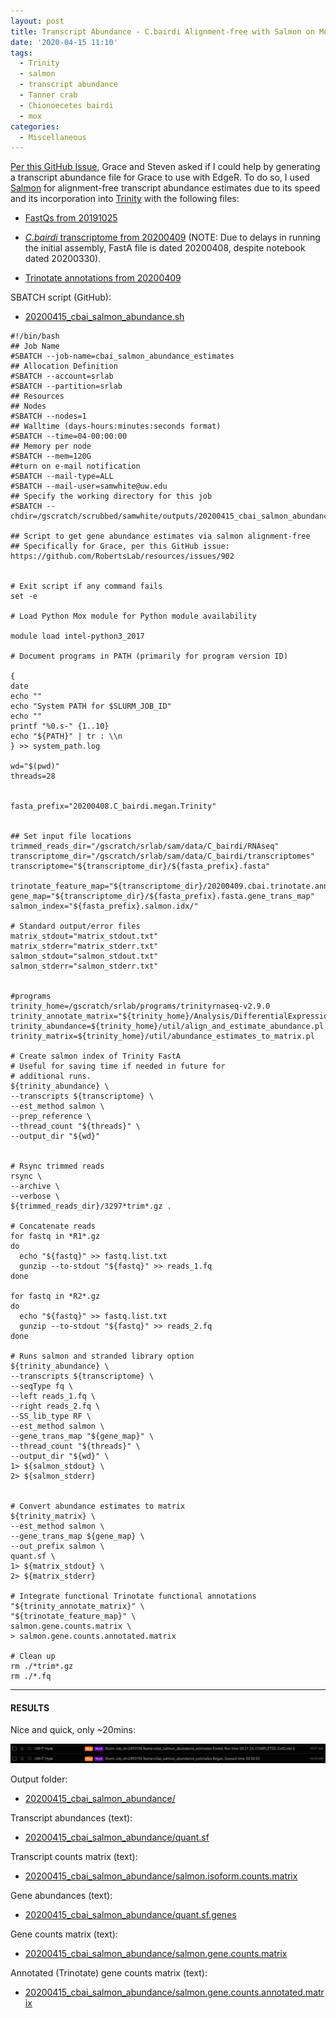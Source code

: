 ```yaml
---
layout: post
title: Transcript Abundance - C.bairdi Alignment-free with Salmon on Mox for Grace
date: '2020-04-15 11:10'
tags:
  - Trinity
  - salmon
  - transcript abundance
  - Tanner crab
  - Chionoecetes bairdi
  - mox
categories:
  - Miscellaneous
---
```

[Per this GitHub Issue](https://github.com/RobertsLab/resources/issues/902), Grace and Steven asked if I could help by generating a transcript abundance file for Grace to use with EdgeR. To do so, I used [Salmon](https://salmon.readthedocs.io/en/latest/salmon.html) for alignment-free transcript abundance estimates due to its speed and its incorporation into [Trinity](https://github.com/trinityrnaseq/trinityrnaseq/wiki/Trinity-Transcript-Quantification#salmon-output) with the following files:

- [FastQs from 20191025](https://robertslab.github.io/sams-notebook/2019/10/24/Data-Received-C.bairdi-RNAseq-Day9-12-26-Infected-Uninfected.html)

- [_C.bairdi_ transcriptome from 20200409](https://robertslab.github.io/sams-notebook/2020/03/30/Transcriptome-Assembly-C.bairdi-with-MEGAN6-Taxonomy-specific-Reads-with-Trinity-on-Mox.html) (NOTE: Due to delays in running the initial assembly, FastA file is dated 20200408, despite notebook dated 20200330).

- [Trinotate annotations from 20200409](https://robertslab.github.io/sams-notebook/2020/04/09/Transcriptome-Annotation-Trinotate-C.bairdi-MEGAN6-Taxonomic-specific-Trinity-Assembly-on-Mox.html)


SBATCH script (GitHub):

- [20200415_cbai_salmon_abundance.sh](https://github.com/RobertsLab/sams-notebook/blob/master/sbatch_scripts/20200415_cbai_salmon_abundance.sh)

```shell
#!/bin/bash
## Job Name
#SBATCH --job-name=cbai_salmon_abundance_estimates
## Allocation Definition
#SBATCH --account=srlab
#SBATCH --partition=srlab
## Resources
## Nodes
#SBATCH --nodes=1
## Walltime (days-hours:minutes:seconds format)
#SBATCH --time=04-00:00:00
## Memory per node
#SBATCH --mem=120G
##turn on e-mail notification
#SBATCH --mail-type=ALL
#SBATCH --mail-user=samwhite@uw.edu
## Specify the working directory for this job
#SBATCH --chdir=/gscratch/scrubbed/samwhite/outputs/20200415_cbai_salmon_abundance

## Script to get gene abundance estimates via salmon alignment-free
## Specifically for Grace, per this GitHub issue: https://github.com/RobertsLab/resources/issues/902


# Exit script if any command fails
set -e

# Load Python Mox module for Python module availability

module load intel-python3_2017

# Document programs in PATH (primarily for program version ID)

{
date
echo ""
echo "System PATH for $SLURM_JOB_ID"
echo ""
printf "%0.s-" {1..10}
echo "${PATH}" | tr : \\n
} >> system_path.log

wd="$(pwd)"
threads=28


fasta_prefix="20200408.C_bairdi.megan.Trinity"


## Set input file locations
trimmed_reads_dir="/gscratch/srlab/sam/data/C_bairdi/RNAseq"
transcriptome_dir="/gscratch/srlab/sam/data/C_bairdi/transcriptomes"
transcriptome="${transcriptome_dir}/${fasta_prefix}.fasta"

trinotate_feature_map="${transcriptome_dir}/20200409.cbai.trinotate.annotation_feature_map.txt"
gene_map="${transcriptome_dir}/${fasta_prefix}.fasta.gene_trans_map"
salmon_index="${fasta_prefix}.salmon.idx/"

# Standard output/error files
matrix_stdout="matrix_stdout.txt"
matrix_stderr="matrix_stderr.txt"
salmon_stdout="salmon_stdout.txt"
salmon_stderr="salmon_stderr.txt"


#programs
trinity_home=/gscratch/srlab/programs/trinityrnaseq-v2.9.0
trinity_annotate_matrix="${trinity_home}/Analysis/DifferentialExpression/rename_matrix_feature_identifiers.pl"
trinity_abundance=${trinity_home}/util/align_and_estimate_abundance.pl
trinity_matrix=${trinity_home}/util/abundance_estimates_to_matrix.pl

# Create salmon index of Trinity FastA
# Useful for saving time if needed in future for
# additional runs.
${trinity_abundance} \
--transcripts ${transcriptome} \
--est_method salmon \
--prep_reference \
--thread_count "${threads}" \
--output_dir "${wd}"


# Rsync trimmed reads
rsync \
--archive \
--verbose \
${trimmed_reads_dir}/3297*trim*.gz .

# Concatenate reads
for fastq in *R1*.gz
do
  echo "${fastq}" >> fastq.list.txt
  gunzip --to-stdout "${fastq}" >> reads_1.fq
done

for fastq in *R2*.gz
do
  echo "${fastq}" >> fastq.list.txt
  gunzip --to-stdout "${fastq}" >> reads_2.fq
done

# Runs salmon and stranded library option
${trinity_abundance} \
--transcripts ${transcriptome} \
--seqType fq \
--left reads_1.fq \
--right reads_2.fq \
--SS_lib_type RF \
--est_method salmon \
--gene_trans_map "${gene_map}" \
--thread_count "${threads}" \
--output_dir "${wd}" \
1> ${salmon_stdout} \
2> ${salmon_stderr}


# Convert abundance estimates to matrix
${trinity_matrix} \
--est_method salmon \
--gene_trans_map ${gene_map} \
--out_prefix salmon \
quant.sf \
1> ${matrix_stdout} \
2> ${matrix_stderr}

# Integrate functional Trinotate functional annotations
"${trinity_annotate_matrix}" \
"${trinotate_feature_map}" \
salmon.gene.counts.matrix \
> salmon.gene.counts.annotated.matrix

# Clean up
rm ./*trim*.gz
rm ./*.fq
```

---

#### RESULTS

Nice and quick, only ~20mins:

![runtime salmon abundance estimates](https://github.com/RobertsLab/sams-notebook/blob/master/images/screencaps/20200415_cbai_salmon_abundance_runtime.png?raw=true)

Output folder:

- [20200415_cbai_salmon_abundance/](https://gannet.fish.washington.edu/Atumefaciens/20200415_cbai_salmon_abundance/)

Transcript abundances (text):

- [20200415_cbai_salmon_abundance/quant.sf](https://gannet.fish.washington.edu/Atumefaciens/20200415_cbai_salmon_abundance/quant.sf)

Transcript counts matrix (text):

- [20200415_cbai_salmon_abundance/salmon.isoform.counts.matrix](https://gannet.fish.washington.edu/Atumefaciens/20200415_cbai_salmon_abundance/salmon.isoform.counts.matrix)

Gene abundances (text):

- [20200415_cbai_salmon_abundance/quant.sf.genes](https://gannet.fish.washington.edu/Atumefaciens/20200415_cbai_salmon_abundance/quant.sf.genes)

Gene counts matrix (text):

- [20200415_cbai_salmon_abundance/salmon.gene.counts.matrix](https://gannet.fish.washington.edu/Atumefaciens/20200415_cbai_salmon_abundance/salmon.gene.counts.matrix)

Annotated (Trinotate) gene counts matrix (text):

- [20200415_cbai_salmon_abundance/salmon.gene.counts.annotated.matrix](https://gannet.fish.washington.edu/Atumefaciens/20200415_cbai_salmon_abundance/salmon.gene.counts.annotated.matrix)
